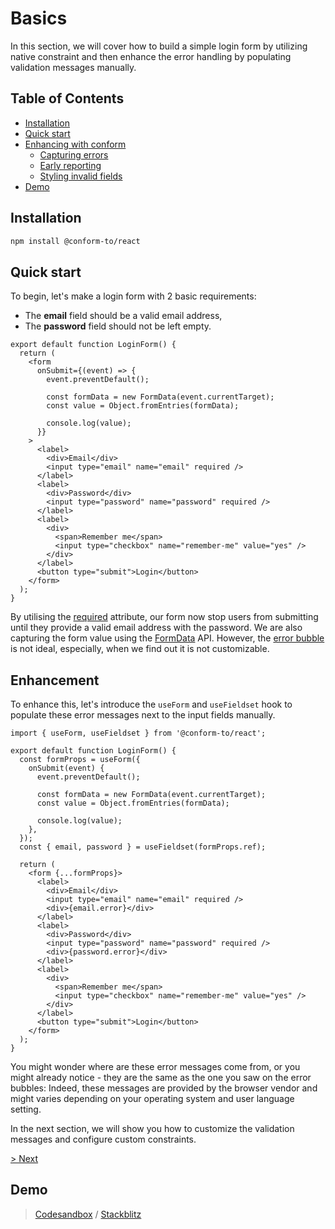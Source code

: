 # Basics

In this section, we will cover how to build a simple login form by utilizing native constraint and then enhance the error handling by populating validation messages manually.

<!-- aside -->

## Table of Contents

- [Installation](#installation)
- [Quick start](#quick-start)
- [Enhancing with conform](#enhancing-with-conform)
  - [Capturing errors](#)
  - [Early reporting](#)
  - [Styling invalid fields](#)
- [Demo](#demo)

<!-- /aside -->

## Installation

```sh
npm install @conform-to/react
```

## Quick start

To begin, let's make a login form with 2 basic requirements:

- The **email** field should be a valid email address,
- The **password** field should not be left empty.

```tsx
export default function LoginForm() {
  return (
    <form
      onSubmit={(event) => {
        event.preventDefault();

        const formData = new FormData(event.currentTarget);
        const value = Object.fromEntries(formData);

        console.log(value);
      }}
    >
      <label>
        <div>Email</div>
        <input type="email" name="email" required />
      </label>
      <label>
        <div>Password</div>
        <input type="password" name="password" required />
      </label>
      <label>
        <div>
          <span>Remember me</span>
          <input type="checkbox" name="remember-me" value="yes" />
        </div>
      </label>
      <button type="submit">Login</button>
    </form>
  );
}
```

By utilising the [required](https://developer.mozilla.org/en-US/docs/Web/HTML/Attributes/required) attribute, our form now stop users from submitting until they provide a valid email address with the password. We are also capturing the form value using the [FormData](https://developer.mozilla.org/en-US/docs/Web/API/FormData) API. However, the [error bubble](https://codesandbox.io/s/cocky-fermi-zwjort?file=/src/App.js) is not ideal, especially, when we find out it is not customizable.

## Enhancement

To enhance this, let's introduce the `useForm` and `useFieldset` hook to populate these error messages next to the input fields manually.

```tsx
import { useForm, useFieldset } from '@conform-to/react';

export default function LoginForm() {
  const formProps = useForm({
    onSubmit(event) {
      event.preventDefault();

      const formData = new FormData(event.currentTarget);
      const value = Object.fromEntries(formData);

      console.log(value);
    },
  });
  const { email, password } = useFieldset(formProps.ref);

  return (
    <form {...formProps}>
      <label>
        <div>Email</div>
        <input type="email" name="email" required />
        <div>{email.error}</div>
      </label>
      <label>
        <div>Password</div>
        <input type="password" name="password" required />
        <div>{password.error}</div>
      </label>
      <label>
        <div>
          <span>Remember me</span>
          <input type="checkbox" name="remember-me" value="yes" />
        </div>
      </label>
      <button type="submit">Login</button>
    </form>
  );
}
```

You might wonder where are these error messages come from, or you might already notice - they are the same as the one you saw on the error bubbles: Indeed, these messages are provided by the browser vendor and might varies depending on your operating system and user language setting.

In the next section, we will show you how to customize the validation messages and configure custom constraints.

[> Next](../constraint)

## Demo

> [Codesandbox](https://codesandbox.io/s/github/edmundhung/conform/tree/v0.3.0/examples/basic) / [Stackblitz](https://stackblitz.com/github/edmundhung/conform/tree/v0.3.0/examples/basic)
